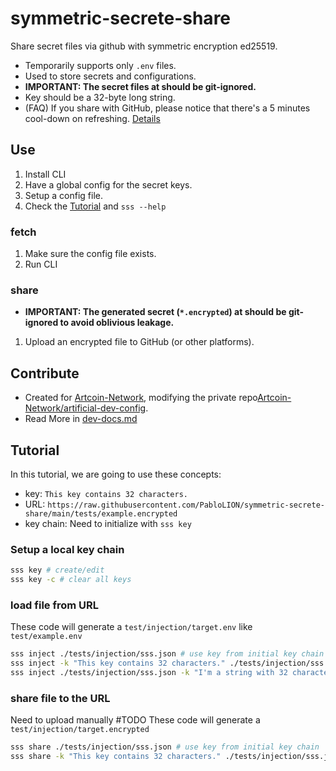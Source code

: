 # symmetric-secrete-share

Share secret files via github with symmetric encryption ed25519.

- Temporarily supports only `.env` files.
- Used to store secrets and configurations.
- **IMPORTANT: The secret files at should be git-ignored.**
- Key should be a 32-byte long string.
- (FAQ) If you share with GitHub, please notice that there's a 5 minutes cool-down on refreshing. [Details](https://stackoverflow.com/questions/46551413/github-not-update-raw-after-commit)

## Use

1. Install CLI
2. Have a global config for the secret keys.
3. Setup a config file.
4. Check the [Tutorial](#Tutorial) and `sss --help`

### fetch

1. Make sure the config file exists.
2. Run CLI

### share

- **IMPORTANT: The generated secret (`*.encrypted`) at should be git-ignored to avoid oblivious leakage.**

1. Upload an encrypted file to GitHub (or other platforms).

## Contribute

- Created for [Artcoin-Network](https://github.com/Artcoin-Network/), modifying the private repo[Artcoin-Network/artificial-dev-config](https://github.com/Artcoin-Network/artificial-dev-config).
- Read More in [dev-docs.md](./docs/dev-docs.md)

## Tutorial

In this tutorial, we are going to use these concepts:

- key: `This key contains 32 characters.`
- URL: `https://raw.githubusercontent.com/PabloLION/symmetric-secrete-share/main/tests/example.encrypted`
- key chain: Need to initialize with `sss key`

### Setup a local key chain

```bash
sss key # create/edit
sss key -c # clear all keys
```

### load file from URL

These code will generate a `test/injection/target.env` like `test/example.env`

```bash
sss inject ./tests/injection/sss.json # use key from initial key chain
sss inject -k "This key contains 32 characters." ./tests/injection/sss.json
sss inject ./tests/injection/sss.json -k "I'm a string with 32 characters." # fail
```

### share file to the URL

Need to upload manually #TODO
These code will generate a `test/injection/target.encrypted`

```bash
sss share ./tests/injection/sss.json # use key from initial key chain
sss share -k "This key contains 32 characters." ./tests/injection/sss.json
```
